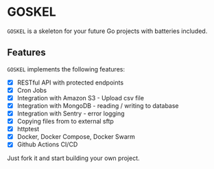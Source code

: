 # GOSKEL

`GOSKEL` is a skeleton for your future Go projects with batteries included.

## Features

`GOSKEL` implements the following features:

- [x] RESTful API with protected endpoints
- [x] Cron Jobs
- [x] Integration with Amazon S3 - Upload csv file
- [x] Integration with MongoDB - reading / writing to database
- [x] Integration with Sentry - error logging
- [x] Copying files from to external sftp
- [x] httptest
- [x] Docker, Docker Compose, Docker Swarm
- [x] Github Actions CI/CD

Just fork it and start building your own project.